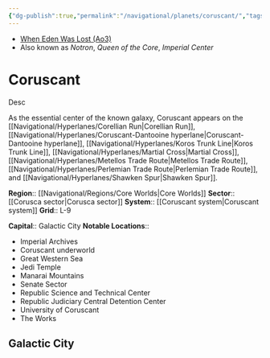 ```yaml
---
{"dg-publish":true,"permalink":"/navigational/planets/coruscant/","tags":["map","resistance","planet","democracy","corellianrun","perlemian","corudant","koros","martial","metellos","spur","unfinished"],"noteIcon":"saber1"}
---
```


- [When Eden Was Lost (Ao3)](https://archiveofourown.org/works/19334440/chapters/45992584)
- Also known as *Notron*, *Queen of the Core*, *Imperial Center*
# Coruscant
Desc

As the essential center of the known galaxy, Coruscant appears on the [[Navigational/Hyperlanes/Corellian Run\|Corellian Run]], [[Navigational/Hyperlanes/Coruscant-Dantooine hyperlane\|Coruscant-Dantooine hyperlane]], [[Navigational/Hyperlanes/Koros Trunk Line\|Koros Trunk Line]], [[Navigational/Hyperlanes/Martial Cross\|Martial Cross]], [[Navigational/Hyperlanes/Metellos Trade Route\|Metellos Trade Route]], [[Navigational/Hyperlanes/Perlemian Trade Route\|Perlemian Trade Route]], and [[Navigational/Hyperlanes/Shawken Spur\|Shawken Spur]].

**Region**::  [[Navigational/Regions/Core Worlds\|Core Worlds]]
**Sector**::  [[Corusca sector\|Corusca sector]]
**System**::  [[Coruscant system\|Coruscant system]]
**Grid**::  L-9

**Capital**::  Galactic City
**Notable Locations**::
- Imperial Archives
- Coruscant underworld
- Great Western Sea
- Jedi Temple
- Manarai Mountains
- Senate Sector
- Republic Science and Technical Center
- Republic Judiciary Central Detention Center
- University of Coruscant
- The Works

## Galactic City
